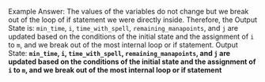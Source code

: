 Example Answer:
The values of the variables do not change but we break out of the loop of if statement we were directly inside. Therefore, the Output State is: `min_time`, `i`, `time_with_spell`, `remaining_manapoints`, and `j` are updated based on the conditions of the initial state and the assignment of `i` to `m`, and we break out of the most internal loop or if statement.
Output State: **`min_time`, `i`, `time_with_spell`, `remaining_manapoints`, and `j` are updated based on the conditions of the initial state and the assignment of `i` to `m`, and we break out of the most internal loop or if statement**